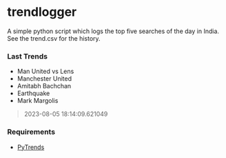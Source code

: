 # trendlogger
A simple python script which logs the top five searches of the day in India.<br>See the trend.csv for the history.<br>

<!-- Last Trends -->
### Last Trends
* Man United vs Lens
* Manchester United
* Amitabh Bachchan
* Earthquake
* Mark Margolis
> 2023-08-05 18:14:09.621049

<!-- Requirements -->
### Requirements
* [PyTrends](https://github.com/dreyco676/pytrends)
